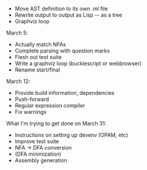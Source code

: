 * Move AST definition to its own .ml file
* Rewrite output to output as Lisp -- as a tree
* Graphviz loop

March 5:
* Actually match NFAs
* Complete parsing with question marks
* Flesh out test suite
* Write a graphviz loop (bucklescript or webbrowser)
* Rename start/final

March 12:
* Provide build information, dependencies
* Push-forward
* Regular expression compiler
* Fix warnings

What I'm trying to get done on March 31:
* Instructions on setting up devenv (OPAM, etc)
* Improve test suite
* NFA -> DFA conversion
* (DFA minimization)
* Assembly generation


